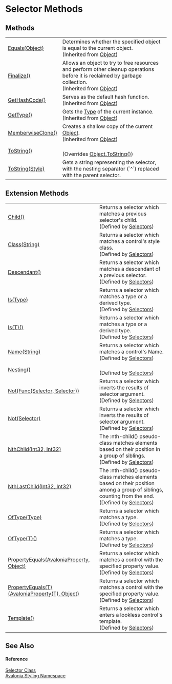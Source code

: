 # Selector Methods




## Methods
<table>
<tr>
<td><a href="https://learn.microsoft.com/dotnet/api/system.object.equals#system-object-equals(system-object)" target="_blank" rel="noopener noreferrer">Equals(Object)</a></td>
<td>Determines whether the specified object is equal to the current object.<br />(Inherited from <a href="https://learn.microsoft.com/dotnet/api/system.object" target="_blank" rel="noopener noreferrer">Object</a>)</td>
</tr>
<tr>
<td><a href="https://learn.microsoft.com/dotnet/api/system.object.finalize" target="_blank" rel="noopener noreferrer">Finalize()</a></td>
<td>Allows an object to try to free resources and perform other cleanup operations before it is reclaimed by garbage collection.<br />(Inherited from <a href="https://learn.microsoft.com/dotnet/api/system.object" target="_blank" rel="noopener noreferrer">Object</a>)</td>
</tr>
<tr>
<td><a href="https://learn.microsoft.com/dotnet/api/system.object.gethashcode" target="_blank" rel="noopener noreferrer">GetHashCode()</a></td>
<td>Serves as the default hash function.<br />(Inherited from <a href="https://learn.microsoft.com/dotnet/api/system.object" target="_blank" rel="noopener noreferrer">Object</a>)</td>
</tr>
<tr>
<td><a href="https://learn.microsoft.com/dotnet/api/system.object.gettype" target="_blank" rel="noopener noreferrer">GetType()</a></td>
<td>Gets the <a href="https://learn.microsoft.com/dotnet/api/system.type" target="_blank" rel="noopener noreferrer">Type</a> of the current instance.<br />(Inherited from <a href="https://learn.microsoft.com/dotnet/api/system.object" target="_blank" rel="noopener noreferrer">Object</a>)</td>
</tr>
<tr>
<td><a href="https://learn.microsoft.com/dotnet/api/system.object.memberwiseclone" target="_blank" rel="noopener noreferrer">MemberwiseClone()</a></td>
<td>Creates a shallow copy of the current <a href="https://learn.microsoft.com/dotnet/api/system.object" target="_blank" rel="noopener noreferrer">Object</a>.<br />(Inherited from <a href="https://learn.microsoft.com/dotnet/api/system.object" target="_blank" rel="noopener noreferrer">Object</a>)</td>
</tr>
<tr>
<td><a href="M_Avalonia_Styling_Selector_ToString">ToString()</a></td>
<td><br />(Overrides <a href="https://learn.microsoft.com/dotnet/api/system.object.tostring" target="_blank" rel="noopener noreferrer">Object.ToString()</a>)</td>
</tr>
<tr>
<td><a href="M_Avalonia_Styling_Selector_ToString_1">ToString(Style)</a></td>
<td>Gets a string representing the selector, with the nesting separator (`^`) replaced with the parent selector.</td>
</tr>
</table>

## Extension Methods
<table>
<tr>
<td><a href="M_Avalonia_Styling_Selectors_Child">Child()</a></td>
<td>Returns a selector which matches a previous selector's child.<br />(Defined by <a href="T_Avalonia_Styling_Selectors">Selectors</a>)</td>
</tr>
<tr>
<td><a href="M_Avalonia_Styling_Selectors_Class">Class(String)</a></td>
<td>Returns a selector which matches a control's style class.<br />(Defined by <a href="T_Avalonia_Styling_Selectors">Selectors</a>)</td>
</tr>
<tr>
<td><a href="M_Avalonia_Styling_Selectors_Descendant">Descendant()</a></td>
<td>Returns a selector which matches a descendant of a previous selector.<br />(Defined by <a href="T_Avalonia_Styling_Selectors">Selectors</a>)</td>
</tr>
<tr>
<td><a href="M_Avalonia_Styling_Selectors_Is">Is(Type)</a></td>
<td>Returns a selector which matches a type or a derived type.<br />(Defined by <a href="T_Avalonia_Styling_Selectors">Selectors</a>)</td>
</tr>
<tr>
<td><a href="M_Avalonia_Styling_Selectors_Is__1">Is(T)()</a></td>
<td>Returns a selector which matches a type or a derived type.<br />(Defined by <a href="T_Avalonia_Styling_Selectors">Selectors</a>)</td>
</tr>
<tr>
<td><a href="M_Avalonia_Styling_Selectors_Name">Name(String)</a></td>
<td>Returns a selector which matches a control's Name.<br />(Defined by <a href="T_Avalonia_Styling_Selectors">Selectors</a>)</td>
</tr>
<tr>
<td><a href="M_Avalonia_Styling_Selectors_Nesting">Nesting()</a></td>
<td><br />(Defined by <a href="T_Avalonia_Styling_Selectors">Selectors</a>)</td>
</tr>
<tr>
<td><a href="M_Avalonia_Styling_Selectors_Not_1">Not(Func(Selector, Selector))</a></td>
<td>Returns a selector which inverts the results of selector argument.<br />(Defined by <a href="T_Avalonia_Styling_Selectors">Selectors</a>)</td>
</tr>
<tr>
<td><a href="M_Avalonia_Styling_Selectors_Not">Not(Selector)</a></td>
<td>Returns a selector which inverts the results of selector argument.<br />(Defined by <a href="T_Avalonia_Styling_Selectors">Selectors</a>)</td>
</tr>
<tr>
<td><a href="M_Avalonia_Styling_Selectors_NthChild">NthChild(Int32, Int32)</a></td>
<td>The :nth-child() pseudo-class matches elements based on their position in a group of siblings.<br />(Defined by <a href="T_Avalonia_Styling_Selectors">Selectors</a>)</td>
</tr>
<tr>
<td><a href="M_Avalonia_Styling_Selectors_NthLastChild">NthLastChild(Int32, Int32)</a></td>
<td>The :nth-child() pseudo-class matches elements based on their position among a group of siblings, counting from the end.<br />(Defined by <a href="T_Avalonia_Styling_Selectors">Selectors</a>)</td>
</tr>
<tr>
<td><a href="M_Avalonia_Styling_Selectors_OfType">OfType(Type)</a></td>
<td>Returns a selector which matches a type.<br />(Defined by <a href="T_Avalonia_Styling_Selectors">Selectors</a>)</td>
</tr>
<tr>
<td><a href="M_Avalonia_Styling_Selectors_OfType__1">OfType(T)()</a></td>
<td>Returns a selector which matches a type.<br />(Defined by <a href="T_Avalonia_Styling_Selectors">Selectors</a>)</td>
</tr>
<tr>
<td><a href="M_Avalonia_Styling_Selectors_PropertyEquals">PropertyEquals(AvaloniaProperty, Object)</a></td>
<td>Returns a selector which matches a control with the specified property value.<br />(Defined by <a href="T_Avalonia_Styling_Selectors">Selectors</a>)</td>
</tr>
<tr>
<td><a href="M_Avalonia_Styling_Selectors_PropertyEquals__1">PropertyEquals(T)(AvaloniaProperty(T), Object)</a></td>
<td>Returns a selector which matches a control with the specified property value.<br />(Defined by <a href="T_Avalonia_Styling_Selectors">Selectors</a>)</td>
</tr>
<tr>
<td><a href="M_Avalonia_Styling_Selectors_Template">Template()</a></td>
<td>Returns a selector which enters a lookless control's template.<br />(Defined by <a href="T_Avalonia_Styling_Selectors">Selectors</a>)</td>
</tr>
</table>

## See Also


#### Reference
<a href="T_Avalonia_Styling_Selector">Selector Class</a>  
<a href="N_Avalonia_Styling">Avalonia.Styling Namespace</a>  
